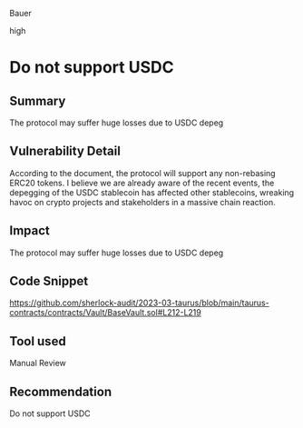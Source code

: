 Bauer

high

# Do not support USDC

## Summary
The protocol may suffer huge losses due to USDC depeg

## Vulnerability Detail
According to the document, the protocol will support any non-rebasing ERC20 tokens. I believe we are already aware of the recent events, the depegging of the USDC stablecoin has affected other stablecoins, wreaking havoc on crypto projects and stakeholders in a massive chain reaction.

## Impact
The protocol may suffer huge losses due to USDC depeg


## Code Snippet
https://github.com/sherlock-audit/2023-03-taurus/blob/main/taurus-contracts/contracts/Vault/BaseVault.sol#L212-L219

## Tool used

Manual Review

## Recommendation
Do not support USDC
